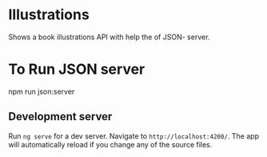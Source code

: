 # Illustrations

Shows a book illustrations API with help the of JSON- server.

# To Run JSON server

npm run json:server 

## Development server

Run `ng serve` for a dev server. Navigate to `http://localhost:4200/`. The app will automatically reload if you change any of the source files.

